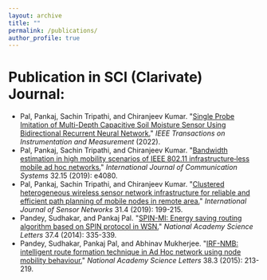 ```yaml
---
layout: archive
title: ""
permalink: /publications/
author_profile: true
---
```


# Publication in SCI (Clarivate) Journal:
- Pal, Pankaj, Sachin Tripathi, and Chiranjeev Kumar. "[Single Probe Imitation of Multi-Depth Capacitive Soil Moisture Sensor Using Bidirectional Recurrent Neural Network.](https://ieeexplore.ieee.org/abstract/document/9726220)" *IEEE Transactions on Instrumentation and Measurement* (2022).
- Pal, Pankaj, Sachin Tripathi, and Chiranjeev Kumar. "[Bandwidth estimation in high mobility scenarios of IEEE 802.11 infrastructure‐less mobile ad hoc networks.](https://onlinelibrary.wiley.com/doi/abs/10.1002/dac.4080)" *International Journal of Communication Systems* 32.15 (2019): e4080.
- Pal, Pankaj, Sachin Tripathi, and Chiranjeev Kumar. "[Clustered heterogeneous wireless sensor network infrastructure for reliable and efficient path planning of mobile nodes in remote area.](https://www.inderscienceonline.com/doi/abs/10.1504/IJSNET.2019.103481)" *International Journal of Sensor Networks* 31.4 (2019): 199-215.
- Pandey, Sudhakar, and Pankaj Pal. "[SPIN-MI: Energy saving routing algorithm based on SPIN protocol in WSN.](https://link.springer.com/article/10.1007/s40009-014-0232-9)" *National Academy Science Letters* 37.4 (2014): 335-339.
- Pandey, Sudhakar, Pankaj Pal, and Abhinav Mukherjee. "[IRF-NMB: intelligent route formation technique in Ad Hoc network using node mobility behaviour.](https://link.springer.com/article/10.1007/s40009-015-0388-y)" *National Academy Science Letters* 38.3 (2015): 213-219.
